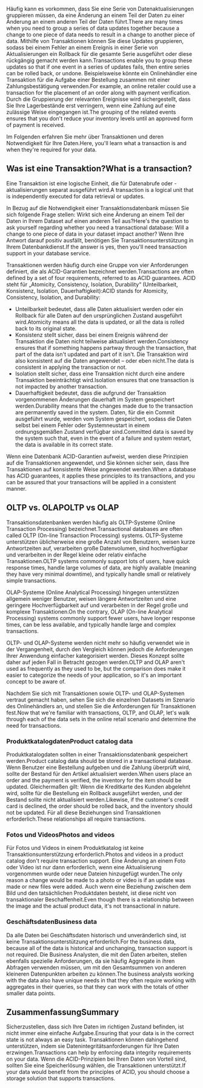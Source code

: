 <span data-ttu-id="f8b30-101">Häufig kann es vorkommen, dass Sie eine Serie von Datenaktualisierungen gruppieren müssen, da eine Änderung an einem Teil der Daten zu einer Änderung an einem anderen Teil der Daten führt.</span><span class="sxs-lookup"><span data-stu-id="f8b30-101">There are many times when you need to group a series of data updates together because a change to one piece of data needs to result in a change to another piece of data.</span></span> <span data-ttu-id="f8b30-102">Mithilfe von Transaktionen können Sie diese Updates gruppieren, sodass bei einem Fehler an einem Ereignis in einer Serie von Aktualisierungen ein Rollback für die gesamte Serie ausgeführt oder diese rückgängig gemacht werden kann.</span><span class="sxs-lookup"><span data-stu-id="f8b30-102">Transactions enable you to group these updates so that if one event in a series of updates fails, then entire series can be rolled back, or undone.</span></span> <span data-ttu-id="f8b30-103">Beispielsweise könnte ein Onlinehändler eine Transaktion für die Aufgabe einer Bestellung zusammen mit einer Zahlungsbestätigung verwenden.</span><span class="sxs-lookup"><span data-stu-id="f8b30-103">For example, an online retailer could use a transaction for the placement of an order along with payment verification.</span></span> <span data-ttu-id="f8b30-104">Durch die Gruppierung der relevanten Ereignisse wird sichergestellt, dass Sie Ihre Lagerbestände erst verringern, wenn eine Zahlung auf eine zulässige Weise eingegangen ist.</span><span class="sxs-lookup"><span data-stu-id="f8b30-104">The grouping of the related events ensures that you don't reduce your inventory levels until an approved form of payment is received.</span></span>

<span data-ttu-id="f8b30-105">Im Folgenden erfahren Sie mehr über Transaktionen und deren Notwendigkeit für Ihre Daten.</span><span class="sxs-lookup"><span data-stu-id="f8b30-105">Here, you'll learn what a transaction is and when they're required for your data.</span></span>

## <a name="what-is-a-transaction"></a><span data-ttu-id="f8b30-106">Was ist eine Transaktion?</span><span class="sxs-lookup"><span data-stu-id="f8b30-106">What is a transaction?</span></span>

<span data-ttu-id="f8b30-107">Eine Transaktion ist eine logische Einheit, die für Datenabrufe oder -aktualisierungen separat ausgeführt wird.</span><span class="sxs-lookup"><span data-stu-id="f8b30-107">A transaction is a logical unit that is independently executed for data retrieval or updates.</span></span>

<span data-ttu-id="f8b30-108">In Bezug auf die Notwendigkeit einer Transaktionsdatenbank müssen Sie sich folgende Frage stellen: Wirkt sich eine Änderung an einem Teil der Daten in Ihrem Dataset auf einen anderen Teil aus?</span><span class="sxs-lookup"><span data-stu-id="f8b30-108">Here's the question to ask yourself regarding whether you need a transactional database: Will a change to one piece of data in your dataset impact another?</span></span> <span data-ttu-id="f8b30-109">Wenn Ihre Antwort darauf positiv ausfällt, benötigen Sie Transaktionsunterstützung in Ihrem Datenbankdienst.</span><span class="sxs-lookup"><span data-stu-id="f8b30-109">If the answer is yes, then you'll need transaction support in your database service.</span></span>

<span data-ttu-id="f8b30-110">Transaktionen werden häufig durch eine Gruppe von vier Anforderungen definiert, die als ACID-Garantien bezeichnet werden.</span><span class="sxs-lookup"><span data-stu-id="f8b30-110">Transactions are often defined by a set of four requirements, referred to as ACID guarantees.</span></span> <span data-ttu-id="f8b30-111">ACID steht für „Atomicity, Consistency, Isolation, Durability“ (Unteilbarkeit, Konsistenz, Isolation, Dauerhaftigkeit):</span><span class="sxs-lookup"><span data-stu-id="f8b30-111">ACID stands for Atomicity, Consistency, Isolation, and Durability:</span></span>

* <span data-ttu-id="f8b30-112">Unteilbarkeit bedeutet, dass alle Daten aktualisiert werden oder ein Rollback für alle Daten auf den ursprünglichen Zustand ausgeführt wird.</span><span class="sxs-lookup"><span data-stu-id="f8b30-112">Atomicity means all the data is updated, or all the data is rolled back to its original state.</span></span>
* <span data-ttu-id="f8b30-113">Konsistenz stellt sicher, dass bei einem Ereignis während der Transaktion die Daten nicht teilweise aktualisiert werden.</span><span class="sxs-lookup"><span data-stu-id="f8b30-113">Consistency ensures that if something happens partway through the transaction, that part of the data isn't updated and part of it isn't.</span></span> <span data-ttu-id="f8b30-114">Die Transaktion wird also konsistent auf die Daten angewendet – oder eben nicht.</span><span class="sxs-lookup"><span data-stu-id="f8b30-114">The data is consistent in applying the transaction or not.</span></span>
* <span data-ttu-id="f8b30-115">Isolation stellt sicher, dass eine Transaktion nicht durch eine andere Transaktion beeinträchtigt wird.</span><span class="sxs-lookup"><span data-stu-id="f8b30-115">Isolation ensures that one transaction is not impacted by another transaction.</span></span>
* <span data-ttu-id="f8b30-116">Dauerhaftigkeit bedeutet, dass die aufgrund der Transaktion vorgenommenen Änderungen dauerhaft im System gespeichert werden.</span><span class="sxs-lookup"><span data-stu-id="f8b30-116">Durability means that the changes made due to the transaction are permanently saved in the system.</span></span> <span data-ttu-id="f8b30-117">Daten, für die ein Commit ausgeführt wurde, werden vom System gespeichert, sodass die Daten selbst bei einem Fehler oder Systemneustart in einem ordnungsgemäßen Zustand verfügbar sind.</span><span class="sxs-lookup"><span data-stu-id="f8b30-117">Committed data is saved by the system such that, even in the event of a failure and system restart, the data is available in its correct state.</span></span>

<span data-ttu-id="f8b30-118">Wenn eine Datenbank ACID-Garantien aufweist, werden diese Prinzipien auf die Transaktionen angewendet, und Sie können sicher sein, dass Ihre Transaktionen auf konsistente Weise angewendet werden.</span><span class="sxs-lookup"><span data-stu-id="f8b30-118">When a database has ACID guarantees, it applies these principles to its transactions, and you can be assured that your transactions will be applied in a consistent manner.</span></span>

## <a name="oltp-vs-olap"></a><span data-ttu-id="f8b30-119">OLTP vs. OLAP</span><span class="sxs-lookup"><span data-stu-id="f8b30-119">OLTP vs OLAP</span></span>

<span data-ttu-id="f8b30-120">Transaktionsdatenbanken werden häufig als OLTP-Systeme (Online Transaction Processing) bezeichnet.</span><span class="sxs-lookup"><span data-stu-id="f8b30-120">Transactional databases are often called OLTP (On-line Transaction Processing) systems.</span></span> <span data-ttu-id="f8b30-121">OLTP-Systeme unterstützen üblicherweise eine große Anzahl von Benutzern, weisen kurze Antwortzeiten auf, verarbeiten große Datenvolumen, sind hochverfügbar und verarbeiten in der Regel kleine oder relativ einfache Transaktionen.</span><span class="sxs-lookup"><span data-stu-id="f8b30-121">OLTP systems commonly support lots of users, have quick response times, handle large volumes of data, are highly available (meaning they have very minimal downtime), and typically handle small or relatively simple transactions.</span></span>

<span data-ttu-id="f8b30-122">OLAP-Systeme (Online Analytical Processing) hingegen unterstützen allgemein weniger Benutzer, weisen längere Antwortzeiten und eine geringere Hochverfügbarkeit auf und verarbeiten in der Regel große und komplexe Transaktionen.</span><span class="sxs-lookup"><span data-stu-id="f8b30-122">On the contrary, OLAP (On-line Analytical Processing) systems commonly support fewer users, have longer response times, can be less available, and typically handle large and complex transactions.</span></span>

<span data-ttu-id="f8b30-123">OLTP- und OLAP-Systeme werden nicht mehr so häufig verwendet wie in der Vergangenheit, durch den Vergleich können jedoch die Anforderungen Ihrer Anwendung einfacher kategorisiert werden. Dieses Konzept sollte daher auf jeden Fall in Betracht gezogen werden.</span><span class="sxs-lookup"><span data-stu-id="f8b30-123">OLTP and OLAP aren't used as frequently as they used to be, but the comparison does make it easier to categorize the needs of your application, so it's an important concept to be aware of.</span></span> 

<span data-ttu-id="f8b30-124">Nachdem Sie sich mit Transaktionen sowie OLTP- und OLAP-Systemen vertraut gemacht haben, sehen Sie sich die einzelnen Datasets im Szenario des Onlinehändlers an, und stellen Sie die Anforderungen für Transaktionen fest.</span><span class="sxs-lookup"><span data-stu-id="f8b30-124">Now that we're familiar with transactions, OLTP, and OLAP, let's walk through each of the data sets in the online retail scenario and determine the need for transactions.</span></span>

### <a name="product-catalog-data"></a><span data-ttu-id="f8b30-125">Produktkatalogdaten</span><span class="sxs-lookup"><span data-stu-id="f8b30-125">Product catalog data</span></span>

<span data-ttu-id="f8b30-126">Produktkatalogdaten sollten in einer Transaktionsdatenbank gespeichert werden.</span><span class="sxs-lookup"><span data-stu-id="f8b30-126">Product catalog data should be stored in a transactional database.</span></span> <span data-ttu-id="f8b30-127">Wenn Benutzer eine Bestellung aufgeben und die Zahlung überprüft wird, sollte der Bestand für den Artikel aktualisiert werden.</span><span class="sxs-lookup"><span data-stu-id="f8b30-127">When users place an order and the payment is verified, the inventory for the item should be updated.</span></span> <span data-ttu-id="f8b30-128">Gleichermaßen gilt: Wenn die Kreditkarte des Kunden abgelehnt wird, sollte für die Bestellung ein Rollback ausgeführt werden, und der Bestand sollte nicht aktualisiert werden.</span><span class="sxs-lookup"><span data-stu-id="f8b30-128">Likewise, if the customer's credit card is declined, the order should be rolled back, and the inventory should not be updated.</span></span> <span data-ttu-id="f8b30-129">Für all diese Beziehungen sind Transaktionen erforderlich.</span><span class="sxs-lookup"><span data-stu-id="f8b30-129">These relationships all require transactions.</span></span>

### <a name="photos-and-videos"></a><span data-ttu-id="f8b30-130">Fotos und Videos</span><span class="sxs-lookup"><span data-stu-id="f8b30-130">Photos and videos</span></span>

<span data-ttu-id="f8b30-131">Für Fotos und Videos in einem Produktkatalog ist keine Transaktionsunterstützung erforderlich.</span><span class="sxs-lookup"><span data-stu-id="f8b30-131">Photos and videos in a product catalog don't require transaction support.</span></span> <span data-ttu-id="f8b30-132">Eine Änderung an einem Foto oder Video ist nur dann erforderlich, wenn eine Aktualisierung vorgenommen wurde oder neue Dateien hinzugefügt wurden.</span><span class="sxs-lookup"><span data-stu-id="f8b30-132">The only reason a change would be made to a photo or video is if an update was made or new files were added.</span></span> <span data-ttu-id="f8b30-133">Auch wenn eine Beziehung zwischen dem Bild und den tatsächlichen Produktdaten besteht, ist diese nicht von transaktionaler Beschaffenheit.</span><span class="sxs-lookup"><span data-stu-id="f8b30-133">Even though there is a relationship between the image and the actual product data, it's not transactional in nature.</span></span>

### <a name="business-data"></a><span data-ttu-id="f8b30-134">Geschäftsdaten</span><span class="sxs-lookup"><span data-stu-id="f8b30-134">Business data</span></span>

<span data-ttu-id="f8b30-135">Da alle Daten bei Geschäftsdaten historisch und unveränderlich sind, ist keine Transaktionsunterstützung erforderlich.</span><span class="sxs-lookup"><span data-stu-id="f8b30-135">For the business data, because all of the data is historical and unchanging, transaction support is not required.</span></span> <span data-ttu-id="f8b30-136">Die Business Analysten, die mit den Daten arbeiten, stellen ebenfalls spezielle Anforderungen, da sie häufig Aggregate in ihren Abfragen verwenden müssen, um mit den Gesamtsummen von anderen kleineren Datenpunkten arbeiten zu können.</span><span class="sxs-lookup"><span data-stu-id="f8b30-136">The business analysts working with the data also have unique needs in that they often require working with aggregates in their queries, so that they can work with the totals of other smaller data points.</span></span>

## <a name="summary"></a><span data-ttu-id="f8b30-137">Zusammenfassung</span><span class="sxs-lookup"><span data-stu-id="f8b30-137">Summary</span></span>

<span data-ttu-id="f8b30-138">Sicherzustellen, dass sich Ihre Daten im richtigen Zustand befinden, ist nicht immer eine einfache Aufgabe.</span><span class="sxs-lookup"><span data-stu-id="f8b30-138">Ensuring that your data is in the correct state is not always an easy task.</span></span> <span data-ttu-id="f8b30-139">Transaktionen können dahingehend unterstützen, indem sie Datenintegritätsanforderungen für Ihre Daten erzwingen.</span><span class="sxs-lookup"><span data-stu-id="f8b30-139">Transactions can help by enforcing data integrity requirements on your data.</span></span> <span data-ttu-id="f8b30-140">Wenn die ACID-Prinzipien bei Ihren Daten von Vorteil sind, sollten Sie eine Speicherlösung wählen, die Transaktionen unterstützt.</span><span class="sxs-lookup"><span data-stu-id="f8b30-140">If your data would benefit from the principles of ACID, you should choose a storage solution that supports transactions.</span></span>
